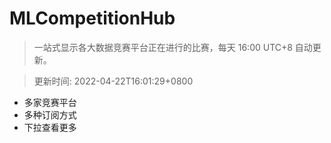 # MLCompetitionHub

> 一站式显示各大数据竞赛平台正在进行的比赛，每天 16:00 UTC+8 自动更新。
  
> 更新时间: 2022-04-22T16:01:29+0800 

* 多家竞赛平台
* 多种订阅方式
* 下拉查看更多